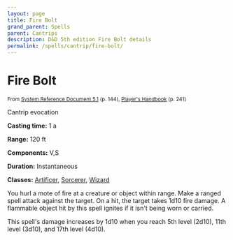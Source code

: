 ```yaml
---
layout: page
title: Fire Bolt
grand_parent: Spells
parent: Cantrips 
description: D&D 5th edition Fire Bolt details
permalink: /spells/cantrip/fire-bolt/
---
```


# Fire Bolt

<small>From <a target="_blank" href="https://media.wizards.com/2016/downloads/DND/SRD-OGL_V5.1.pdf">System Reference Document 5.1</a> (p. 144), <a target="_blank" href="https://dnd.wizards.com/products/tabletop-games/rpg-products/rpg_playershandbook">Player's Handbook</a> (p. 241)</small>


Cantrip evocation

**Casting time:** 1 a

**Range:** 120 ft

**Components:** V,S 

**Duration:** Instantaneous

**Classes:** [Artificer](/classes/artificer/), [Sorcerer](/classes/sorcerer/), [Wizard](/classes/wizard/)

You hurl a mote of fire at a creature or object within range. Make a ranged spell attack against the target. On a hit, the target takes 1d10 fire damage. A flammable object hit by this spell ignites if it isn't being worn or carried.

   This spell's damage increases by 1d10 when you reach 5th level (2d10), 11th level (3d10), and 17th level (4d10).